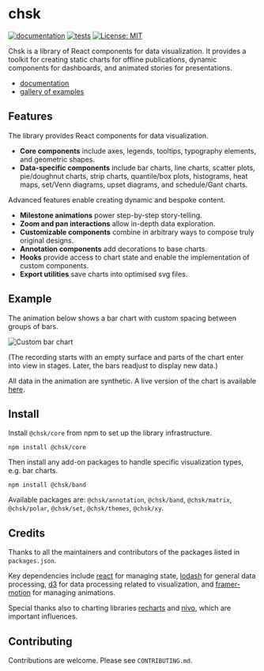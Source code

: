 # chsk

[![documentation](https://github.com/tkonopka/chsk/actions/workflows/documentation.yaml/badge.svg)](https://tkonopka.github.io/chsk/) [![tests](https://github.com/tkonopka/chsk/actions/workflows/tests.yaml/badge.svg)](https://github.com/tkonopka/chsk/actions/workflows/tests.yaml) [![License: MIT](https://img.shields.io/badge/License-MIT-blue.svg)](https://opensource.org/licenses/MIT)

Chsk is a library of React components for data visualization. It provides a toolkit for
creating static charts for offline publications, dynamic components for
dashboards, and animated stories for presentations.

-   [documentation](https://tkonopka.github.io/chsk/)
-   [gallery of examples](https://tkonopka.github.io/chsk/?path=/docs/gallery-overview--page)

## Features

The library provides React components for data visualization.

-   **Core components** include axes, legends, tooltips, typography elements,
    and geometric shapes.
-   **Data-specific components** include bar charts, line charts,
    scatter plots, pie/doughnut charts, strip charts, quantile/box plots,
    histograms, heat maps, set/Venn diagrams, upset diagrams, and schedule/Gant charts.

Advanced features enable creating dynamic and bespoke content.

-   **Milestone animations** power step-by-step story-telling.
-   **Zoom and pan interactions** allow in-depth data exploration.
-   **Customizable components** combine in arbitrary ways to compose truly
    original designs.
-   **Annotation components** add decorations to base charts.
-   **Hooks** provide access to chart state and enable the implementation of custom components.
-   **Export utilities** save charts into optimised svg files.

## Example

The animation below shows a bar chart with custom spacing between groups of bars.

![Custom bar chart](/gifs/custom-bars-580x280.gif)

(The recording starts with an empty surface and parts of the chart enter
into view in stages. Later, the bars readjust to display new data.)

All data in the animation are synthetic. A live version of the chart is available [here](https://tkonopka.github.io/chsk/?path=/docs/gallery-bar-charts--custom-groups).

## Install

Install `@chsk/core` from npm to set up the library infrastructure.

```
npm install @chsk/core
```

Then install any add-on packages to handle specific visualization types, e.g.
bar charts.

```
npm install @chsk/band
```

Available packages are: `@chsk/annotation`, `@chsk/band`, `@chsk/matrix`,
`@chsk/polar`, `@chsk/set`, `@chsk/themes`, `@chsk/xy`.

## Credits

Thanks to all the maintainers and contributors of the packages listed in `packages.json`.

Key dependencies include [react](https://github.com/facebook/react) for managing state, [lodash](https://github.com/lodash/lodash) for general data processing, [d3](https://github.com/d3) for data processing related to visualization, and [framer-motion](https://github.com/framer/motion) for managing animations.

Special thanks also to charting libraries [recharts](https://github.com/recharts/recharts) and [nivo](https://github.com/plouc/nivo), which are important influences.

## Contributing

Contributions are welcome. Please see `CONTRIBUTING.md`.
